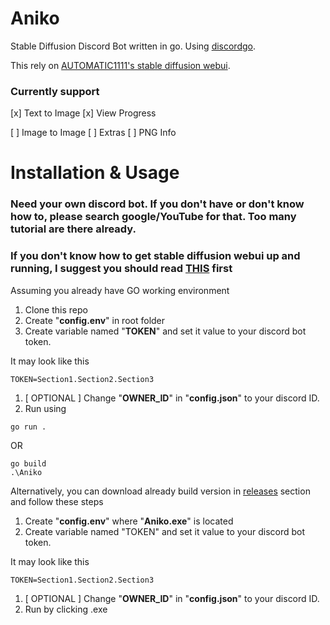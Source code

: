 # Aniko
Stable Diffusion Discord Bot written in go. Using [discordgo](https://github.com/bwmarrin/discordgo).

This rely on [AUTOMATIC1111's stable diffusion webui](https://github.com/AUTOMATIC1111/stable-diffusion-webui).

### Currently support
[x] Text to Image
[x] View Progress

[ ] Image to Image
[ ] Extras
[ ] PNG Info

# Installation & Usage
### Need your own discord bot. If you don't have or don't know how to, please search google/YouTube for that. Too many tutorial are there already.
### If you don't know how to get stable diffusion webui up and running, I suggest you should read [THIS](https://github.com/AUTOMATIC1111/stable-diffusion-webui#installation-and-running) first

Assuming you already have GO working environment
1. Clone this repo
1. Create "**config.env**" in root folder
1. Create variable named "**TOKEN**" and set it value to your discord bot token.

It may look like this
```
TOKEN=Section1.Section2.Section3
```

1. [ OPTIONAL ] Change "**OWNER_ID**" in "**config.json**" to your discord ID.
1. Run using
```
go run .
```
OR
```
go build
.\Aniko
```

Alternatively, you can download already build version in [releases](https://github.com/Meonako/Aniko/releases) section and follow these steps
1. Create "**config.env**" where "**Aniko.exe**" is located
1. Create variable named "TOKEN" and set it value to your discord bot token.

It may look like this
```
TOKEN=Section1.Section2.Section3
```
1. [ OPTIONAL ] Change "**OWNER_ID**" in "**config.json**" to your discord ID.
1. Run by clicking .exe
